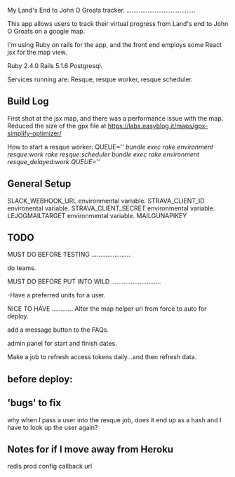 My Land's End to John O Groats tracker.
.......................................

This app allows users to track their virtual progress from Land's end to John O Groats on a google map. 

I'm using Ruby on rails for the app, and the front end employs some React jsx for the map view. 

Ruby 2.4.0
Rails 5.1.6
Postgresql.

Services running are:
Resque, resque worker, resque scheduler.

Build Log
---------

First shot at the jsx map, and there was a performance issue with the map.
Reduced the size of the gpx file at https://labs.easyblog.it/maps/gpx-simplify-optimizer/

How to start a resque worker:
QUEUE='*' bundle exec rake environment resque:work
rake resque:scheduler
bundle exec rake environment resque_delayed:work QUEUE='*'


General Setup
-------------
SLACK_WEBHOOK_URL environmental variable.
STRAVA_CLIENT_ID  environental variable.
STRAVA_CLIENT_SECRET environmental variable.
LEJOGMAILTARGET environmental variable.
MAILGUNAPIKEY

TODO
----

MUST DO BEFORE TESTING
......................

do teams.

MUST DO BEFORE PUT INTO WILD
............................

-Have a preferred units for a user.


NICE TO HAVE
............
Alter the map helper url from force to auto for deploy.

add a message button to the FAQs.

admin panel for start and finish dates.

Make a job to refresh access tokens daily...and then refresh data.


before deploy:
--------------


'bugs' to fix
-------------
why when I pass a user into the resque job, does it end up as a hash and I have to look up the user again?

Notes for if I move away from Heroku
------------------------------------
redis prod config
callback url



